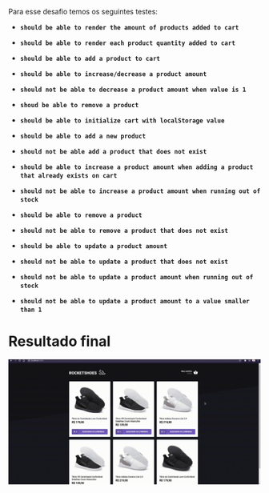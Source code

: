 Para esse desafio temos os seguintes testes:

- **`should be able to render the amount of products added to cart`**

- **`should be able to render each product quantity added to cart`**

- **`should be able to add a product to cart`**

- **`should be able to increase/decrease a product amount`**

- **`should not be able to decrease a product amount when value is 1`**

- **`shoud be able to remove a product`**

- **`should be able to initialize cart with localStorage value`**

- **`should be able to add a new product`**

- **`should not be able add a product that does not exist`**

- **`should be able to increase a product amount when adding a product that already exists on cart`**

- **`should not be able to increase a product amount when running out of stock`**

- **`should be able to remove a product`**

- **`should not be able to remove a product that does not exist`**

- **`should be able to update a product amount`**

- **`should not be able to update a product that does not exist`**

- **`should not be able to update a product amount when running out of stock`**

- **`should not be able to update a product amount to a value smaller than 1`**

# Resultado final
<p align="center" style="display: flex; align-items: flex-start; justify-content: center;">
  <img alt="completed" title="#D1" src="public/completed.gif" width="1024px">
</p>

